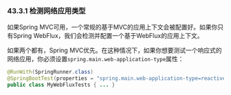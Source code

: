 ### 43.3.1 检测网络应用类型

如果Spring MVC可用，一个常规的基于MVC的应用上下文会被配置好。如果你只有Spring WebFlux，我们会检测并配置一个基于WebFlux的应用上下文。

如果两个都有，Spring MVC优先。在这种情况下，如果你想要测试一个响应式的网络应用，你必须设置`spring.main.web-application-type`属性：

```java
@RunWith(SpringRunner.class)
@SpringBootTest(properties = "spring.main.web-application-type=reactive")
public class MyWebFluxTests { ... }
```
